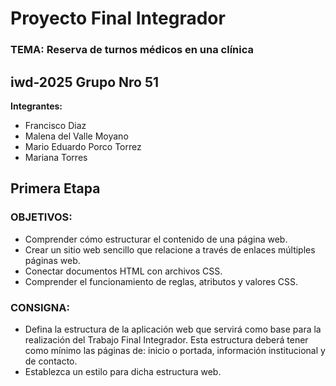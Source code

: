
# Proyecto Final Integrador

### TEMA: Reserva de turnos médicos en una clínica

## iwd-2025 Grupo Nro 51

**Integrantes:**

- Francisco Diaz
- Malena del Valle Moyano
- Mario Eduardo Porco Torrez
- Mariana Torres



## Primera Etapa

### OBJETIVOS:
- Comprender cómo estructurar el contenido de una página web.
- Crear un sitio web sencillo que relacione a través de enlaces múltiples páginas web.
- Conectar documentos HTML con archivos CSS.
- Comprender el funcionamiento de reglas, atributos y valores CSS.

### CONSIGNA:
- Defina la estructura de la aplicación web que servirá como base para la realización del Trabajo Final 
Integrador. Esta estructura deberá tener como mínimo las páginas de: inicio o portada, información 
institucional y de contacto.
- Establezca un estilo para dicha estructura web.

##
##






